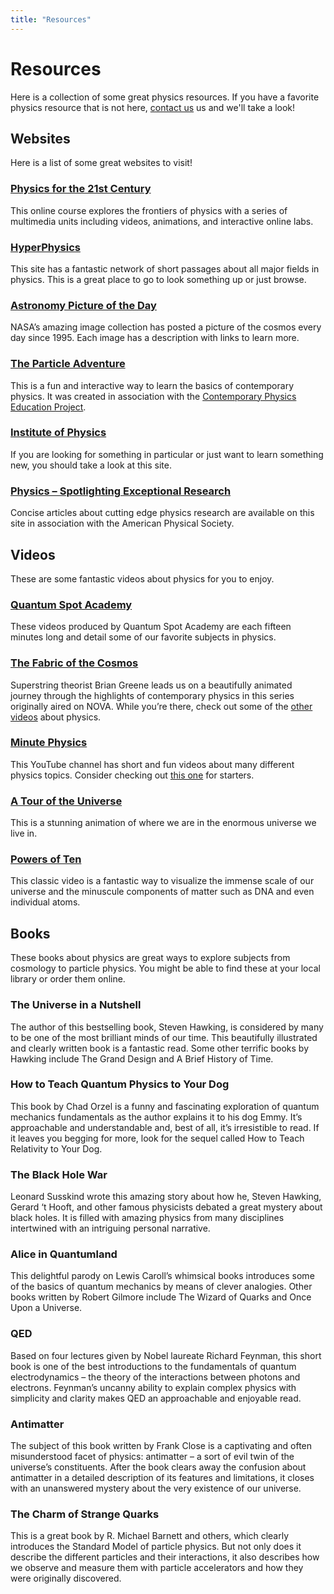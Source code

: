 ```yaml
---
title: "Resources"
---
```




# Resources



Here is a collection of some great physics resources. If you have a favorite physics resource that is not here, [contact us](contact) us and we'll take a look!

## Websites

Here is a list of some great websites to visit!

### [Physics for the 21st Century](https://www.learner.org/series/physics-for-the-21st-century/)

This online course explores the frontiers of physics with a series of multimedia units including videos, animations, and interactive online labs.

### [HyperPhysics](http://hyperphysics.phy-astr.gsu.edu/hbase/hframe.html)

This site has a fantastic network of short passages about all major fields in physics. This is a great place to go to look something up or just browse.

### [Astronomy Picture of the Day](https://apod.nasa.gov/apod/)

NASA’s amazing image collection has posted a picture of the cosmos every day since 1995. Each image has a description with links to learn more.

### [The Particle Adventure](https://www.particleadventure.org/)

This is a fun and interactive way to learn the basics of contemporary physics. It was created in association with the [Contemporary Physics Education Project](http://www.cpepphysics.org/).

### [Institute of Physics](https://www.iop.org/explore-physics)

If you are looking for something in particular or just want to learn something new, you should take a look at this site.

### [Physics – Spotlighting Exceptional Research](http://physics.aps.org/)

Concise articles about cutting edge physics research are available on this site in association with the American Physical Society.



## Videos

These are some fantastic videos about physics for you to enjoy.

### [Quantum Spot Academy](/videos)

These videos produced by Quantum Spot Academy are each fifteen minutes long and detail some of our favorite subjects in physics.

### [The Fabric of the Cosmos](https://www.pbs.org/wgbh/nova/series/the-fabric-of-the-cosmos/#fabric-of-cosmos)

Superstring theorist Brian Greene leads us on a beautifully animated journey through the highlights of contemporary physics in this series originally aired on NOVA. While you’re there, check out some of the [other videos](https://www.pbs.org/wgbh/nova/topic/physics/) about physics.

### [Minute Physics](http://www.youtube.com/user/minutephysics/videos)

This YouTube channel has short and fun videos about many different physics topics. Consider checking out [this one](http://www.youtube.com/watch?v=NnMIhxWRGNw) for starters.

### [A Tour of the Universe](http://apod.nasa.gov/apod/ap100120.html)

This is a stunning animation of where we are in the enormous universe we live in.

### [Powers of Ten](http://apod.nasa.gov/apod/ap110201.html)

This classic video is a fantastic way to visualize the immense scale of our universe and the minuscule components of matter such as DNA and even individual atoms.



## Books

These books about physics are great ways to explore subjects from cosmology to particle physics. You might be able to find these at your local library or order them online.

### The Universe in a Nutshell

The author of this bestselling book, Steven Hawking, is considered by many to be one of the most brilliant minds of our time. This beautifully illustrated and clearly written book is a fantastic read. Some other terrific books by Hawking include The Grand Design and A Brief History of Time.

### How to Teach Quantum Physics to Your Dog

This book by Chad Orzel is a funny and fascinating exploration of quantum mechanics fundamentals as the author explains it to his dog Emmy. It’s approachable and understandable and, best of all, it’s irresistible to read. If it leaves you begging for more, look for the sequel called How to Teach Relativity to Your Dog.

### The Black Hole War

Leonard Susskind wrote this amazing story about how he, Steven Hawking, Gerard ‘t Hooft, and other famous physicists debated a great mystery about black holes. It is filled with amazing physics from many disciplines intertwined with an intriguing personal narrative.

### Alice in Quantumland

This delightful parody on Lewis Caroll’s whimsical books introduces some of the basics of quantum mechanics by means of clever analogies. Other books written by Robert Gilmore include The Wizard of Quarks and Once Upon a Universe.

### QED

Based on four lectures given by Nobel laureate Richard Feynman, this short book is one of the best introductions to the fundamentals of quantum electrodynamics – the theory of the interactions between photons and electrons. Feynman’s uncanny ability to explain complex physics with simplicity and clarity makes QED an approachable and enjoyable read.

### Antimatter

The subject of this book written by Frank Close is a captivating and often misunderstood facet of physics: antimatter – a sort of evil twin of the universe’s constituents. After the book clears away the confusion about antimatter in a detailed description of its features and limitations, it closes with an unanswered mystery about the very existence of our universe.

### The Charm of Strange Quarks

This is a great book by R. Michael Barnett and others, which clearly introduces the Standard Model of particle physics. But not only does it describe the different particles and their interactions, it also describes how we observe and measure them with particle accelerators and how they were originally discovered.
